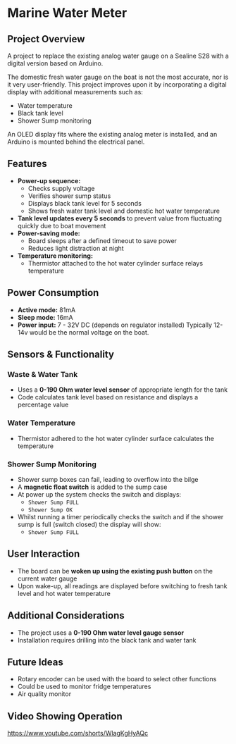 # Marine Water Meter

## Project Overview
A project to replace the existing analog water gauge on a Sealine S28 with a digital version based on Arduino.

The domestic fresh water gauge on the boat is not the most accurate, nor is it very user-friendly. This project improves upon it by incorporating a digital display with additional measurements such as:
- Water temperature
- Black tank level
- Shower Sump monitoring

An OLED display fits where the existing analog meter is installed, and an Arduino is mounted behind the electrical panel.

## Features
- **Power-up sequence:**
  - Checks supply voltage
  - Verifies shower sump status
  - Displays black tank level for 5 seconds
  - Shows fresh water tank level and domestic hot water temperature
- **Tank level updates every 5 seconds** to prevent value from fluctuating quickly due to boat movement
- **Power-saving mode:**
  - Board sleeps after a defined timeout to save power
  - Reduces light distraction at night
- **Temperature monitoring:**
  - Thermistor attached to the hot water cylinder surface relays temperature

## Power Consumption
- **Active mode:** 81mA
- **Sleep mode:** 16mA
- **Power input:** 7 - 32V DC (depends on regulator installed) Typically 12-14v would be the normal voltage on the boat.

## Sensors & Functionality
### Waste & Water Tank
- Uses a **0-190 Ohm water level sensor** of appropriate length for the tank
- Code calculates tank level based on resistance and displays a percentage value

### Water Temperature
- Thermistor adhered to the hot water cylinder surface calculates the temperature

### Shower Sump Monitoring
- Shower sump boxes can fail, leading to overflow into the bilge
- A **magnetic float switch** is added to the sump case
- At power up the  system checks the switch and displays:
  - `Shower Sump FULL`
  - `Shower Sump OK`
- Whilst running a timer periodically checks the switch and if the shower sump is full (switch closed) the display will show:
  - `Shower Sump FULL`

## User Interaction
- The board can be **woken up using the existing push button** on the current water gauge
- Upon wake-up, all readings are displayed before switching to fresh tank level and hot water temperature

## Additional Considerations
- The project uses a **0-190 Ohm water level gauge sensor**
- Installation requires drilling into the black tank and water tank

## Future Ideas
- Rotary encoder can be used with the board to select other functions
- Could be used to monitor fridge temperatures
- Air quality monitor

## Video Showing Operation
  https://www.youtube.com/shorts/WlagKgHyAQc



